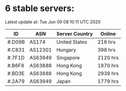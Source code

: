 # 6 stable servers:

Latest update at: Tue Jun 09 08:10:11 UTC 2020

| ID | ASN | Server Country | Online |
| -- | --- | -------------- | ------ |
| #.D09B | AS174 | United States | 216 hrs |
| #.C831 | AS12301 | Hungary | 398 hrs |
| #.7F1D | AS63949 | Singapore | 2120 hrs |
| #.B6F8 | AS63888 | Hong Kong | 1870 hrs |
| #.BD3E | AS63888 | Hong Kong | 2939 hrs |
| #.2A79 | AS63949 | Japan | 1779 hrs |

